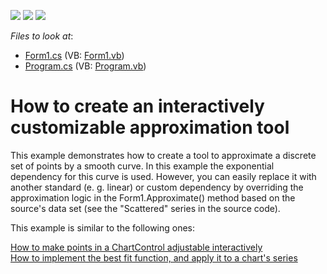 <!-- default badges list -->
![](https://img.shields.io/endpoint?url=https://codecentral.devexpress.com/api/v1/VersionRange/128574044/11.2.5%2B)
[![](https://img.shields.io/badge/Open_in_DevExpress_Support_Center-FF7200?style=flat-square&logo=DevExpress&logoColor=white)](https://supportcenter.devexpress.com/ticket/details/E1704)
[![](https://img.shields.io/badge/📖_How_to_use_DevExpress_Examples-e9f6fc?style=flat-square)](https://docs.devexpress.com/GeneralInformation/403183)
<!-- default badges end -->
<!-- default file list -->
*Files to look at*:

* [Form1.cs](./CS/Form1.cs) (VB: [Form1.vb](./VB/Form1.vb))
* [Program.cs](./CS/Program.cs) (VB: [Program.vb](./VB/Program.vb))
<!-- default file list end -->
# How to create an interactively customizable approximation tool


<p>This example demonstrates how to create a tool to approximate a discrete set of points by a smooth curve. In this example the exponential dependency for this curve is used. However, you can easily replace it with another standard (e. g. linear) or custom dependency by overriding the approximation logic in the Form1.Approximate() method based on the source's data set  (see the "Scattered" series in the source code). </p><p>This example is similar to the following ones:</p><p><a href="https://www.devexpress.com/Support/Center/p/E294">How to make points in a ChartControl adjustable interactively</a><br />
<a href="https://www.devexpress.com/Support/Center/p/E1300">How to implement the best fit function, and apply it to a chart's series</a></p>

<br/>



